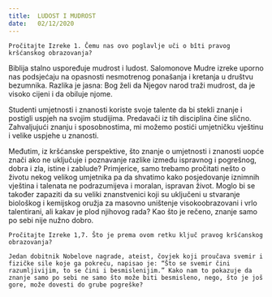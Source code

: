 ```yaml
---
title:  LUDOST I MUDROST
date:   02/12/2020
---
```


`Pročitajte Izreke 1. Čemu nas ovo poglavlje uči o bîti pravog kršćanskog obrazovanja?`

Biblija stalno uspoređuje mudrost i ludost. Salomonove Mudre izreke uporno nas podsjećaju na opasnosti nesmotrenog ponašanja i kretanja u društvu bezumnika. Razlika je jasna: Bog želi da Njegov narod traži mudrost, da je visoko cijeni i da obiluje njome.

Studenti umjetnosti i znanosti koriste svoje talente da bi stekli znanje i postigli uspjeh na svojim studijima. Predavači iz tih disciplina čine slično. Zahvaljujući znanju i sposobnostima, mi možemo postići umjetničku vještinu i velike uspjehe u znanosti.

Međutim, iz kršćanske perspektive, što znanje o umjetnosti i znanosti uopće znači ako ne uključuje i poznavanje razlike između ispravnog i pogrešnog, dobra i zla, istine i zablude? Primjerice, samo trebamo pročitati nešto o životu nekog velikog umjetnika pa da shvatimo kako posjedovanje iznimnih vještina i talenata ne podrazumijeva i moralan, ispravan život. Moglo bi se također zapaziti da su veliki znanstvenici koji su uključeni u stvaranje biološkog i kemijskog oružja za masovno uništenje visokoobrazovani i vrlo talentirani, ali kakav je plod njihovog rada? Kao što je rečeno, znanje samo po sebi nije nužno dobro.

`Pročitajte Izreke 1,7. Što je prema ovom retku ključ pravog kršćanskog obrazovanja?`

`Jedan dobitnik Nobelove nagrade, ateist, čovjek koji proučava svemir i fizičke sile koje ga pokreću, napisao je: “Što se svemir čini razumljivijim, to se čini i besmislenijim.” Kako nam to pokazuje da znanje samo po sebi ne samo što može biti besmisleno, nego, što je još gore, može dovesti do grube pogreške?`
